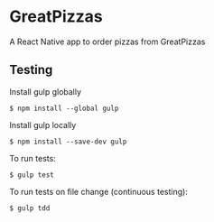 # GreatPizzas
A React Native app to order pizzas from GreatPizzas

## Testing

Install gulp globally

    $ npm install --global gulp

Install gulp locally

    $ npm install --save-dev gulp

To run tests:

    $ gulp test

To run tests on file change (continuous testing):

    $ gulp tdd

